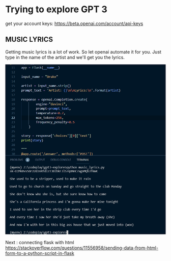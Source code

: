 # Trying to explore GPT 3

get your account keys: https://beta.openai.com/account/api-keys

## MUSIC LYRICS

Getting music lyrics is a lot of work. So let openai automate it for you.
Just type in the name of the artist and we'll get you the lyrics.

![](music_lyrics/music_lyrics.png)

Next : connecting flask with html
https://stackoverflow.com/questions/11556958/sending-data-from-html-form-to-a-python-script-in-flask